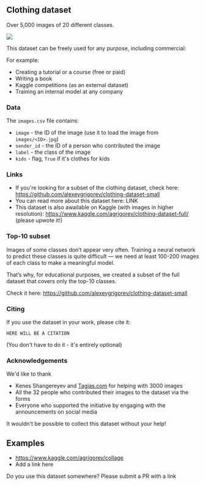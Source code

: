 ## Clothing dataset
Over 5,000 images of 20 different classes.

<img src="https://repository-images.githubusercontent.com/296936930/66951d00-fabe-11ea-823a-cfdec51c055e" /> 

This dataset can be freely used for any purpose, including commercial:

For example:
* Creating a tutorial or a course (free or paid)
* Writing a book
* Kaggle competitions (as an external dataset)
* Training an internal model at any company

### Data

The `images.csv` file contains:

* `image` - the ID of the image (use it to load the image from `images/<ID>.jpg`)
* `sender_id` - the ID of a person who contributed the image
* `label` - the class of the image
* `kids` - flag, `True` if it's clothes for kids 

### Links

* If you're looking for a subset of the clothing dataset, check here: https://github.com/alexeygrigorev/clothing-dataset-small
* You can read more about this dataset here: LINK
* This dataset is also awailable on Kaggle (with images in higher resolution): https://www.kaggle.com/agrigorev/clothing-dataset-full/ (please upwote it!)

### Top-10 subset

Images of some classes don’t appear very often. Training a neural network to predict these classes is quite difficult — we need at least 100-200 images of each class to make a meaningful model.

That’s why, for educational purposes, we created a subset of the full dataset that covers only the top-10 classes.

Check it here: https://github.com/alexeygrigorev/clothing-dataset-small

### Citing 

If you use the dataset in your work, please cite it:

```
HERE WILL BE A CITATION
```

(You don't have to do it - it's entirely optional)

### Acknowledgements 

We'd like to thank

* Kenes Shangereyev and [Tagias.com](tagias.com) for helping with 3000 images
* All the 32 people who contributed their images to the dataset via the forms
* Everyone who supported the initiative by engaging with the announcements on social media   

It wouldn't be possible to collect this dataset without your help!


## Examples

* https://www.kaggle.com/agrigorev/collage
* Add a link here

Do you use this dataset somewhere? Please submit a PR with a link


